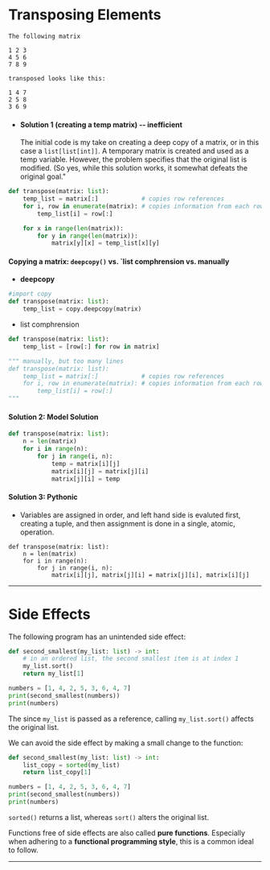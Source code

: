 # Transposing Elements

```
The following matrix

1 2 3
4 5 6
7 8 9

transposed looks like this:

1 4 7
2 5 8
3 6 9

```

- #### Solution 1 (creating a temp matrix) -- inefficient 
	The initial code is my take on creating a deep copy of a matrix, or in this case a `list[list[int]]`. A temporary matrix is created and used as a temp variable. However, the problem specifies that the original list is modified. (So yes, while this solution works, it somewhat defeats the original goal." 
	
```python
def transpose(matrix: list):
    temp_list = matrix[:]            # copies row references
    for i, row in enumerate(matrix): # copies information from each row 
        temp_list[i] = row[:]

    for x in range(len(matrix)):
        for y in range(len(matrix)):
            matrix[y][x] = temp_list[x][y] 
```

#### Copying a matrix: `deepcopy()` vs. `list comphrension vs. manually

- **deepcopy** 
```Python
#import copy
def transpose(matrix: list):
	temp_list = copy.deepcopy(matrix) 
```

- list comphrension
```python
def transpose(matrix: list): 
	temp_list = [row[:] for row in matrix] 

""" manually, but too many lines 
def transpose(matrix: list):
    temp_list = matrix[:]            # copies row references
    for i, row in enumerate(matrix): # copies information from each row 
        temp_list[i] = row[:]
"""
```

#### Solution 2: Model Solution
```python
def transpose(matrix: list):
    n = len(matrix)
    for i in range(n):
        for j in range(i, n):
            temp = matrix[i][j]
            matrix[i][j] = matrix[j][i]
            matrix[j][i] = temp
```

#### Solution 3: Pythonic 
- Variables are assigned in order, and left hand side is evaluted first, creating a tuple, and then assignment is done in a single, atomic, operation. 
```python: 
def transpose(matrix: list):
    n = len(matrix)
    for i in range(n):
        for j in range(i, n):
			matrix[i][j], matrix[j][i] = matrix[j][i], matrix[i][j]

```

---

# Side Effects

The following program has an unintended side effect:

```python
def second_smallest(my_list: list) -> int:
    # in an ordered list, the second smallest item is at index 1
    my_list.sort()
    return my_list[1]

numbers = [1, 4, 2, 5, 3, 6, 4, 7]
print(second_smallest(numbers))
print(numbers)
```

The since `my_list` is passed as a reference, calling `my_list.sort()` affects the original list. 

We can avoid the side effect by making a small change to the function:

```python
def second_smallest(my_list: list) -> int:
    list_copy = sorted(my_list)
    return list_copy[1]

numbers = [1, 4, 2, 5, 3, 6, 4, 7]
print(second_smallest(numbers))
print(numbers)
```

`sorted()` returns a list, whereas `sort()` alters the original list. 

Functions free of side effects are also called **pure functions**. Especially when adhering to a **functional programming style**, this is a common ideal to follow.

---
